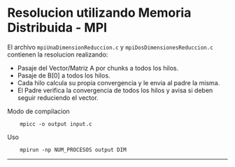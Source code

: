 # Resolucion utilizando Memoria Distribuida - MPI

El archivo `mpiUnaDimensionReduccion.c` y `mpiDosDimensionesReduccion.c` contienen la resolucion realizando:
* Pasaje del Vector/Matriz A por chunks a todos los hilos.
* Pasaje de B[0] a todos los hilos.
* Cada hilo calcula su propia convergencia y le envia al padre la misma.
* El Padre verifica la convergencia de todos los hilos y avisa si deben seguir reduciendo el vector.

Modo de compilacion
```
    mpicc -o output input.c
```

Uso
```
    mpirun -np NUM_PROCESOS output DIM
```

---

